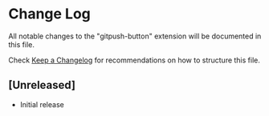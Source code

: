 # Change Log

All notable changes to the "gitpush-button" extension will be documented in this file.

Check [Keep a Changelog](http://keepachangelog.com/) for recommendations on how to structure this file.

## [Unreleased]

- Initial release
